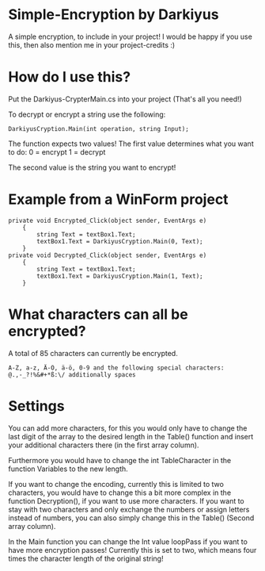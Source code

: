 # Simple-Encryption by Darkiyus
A simple encryption, to include in your project!
I would be happy if you use this, then also mention me in your project-credits :)

# How do I use this?

Put the Darkiyus-CrypterMain.cs into your project
(That's all you need!)

To decrypt or encrypt a string use the following:

    DarkiyusCryption.Main(int operation, string Input);

The function expects two values!
The first value determines what you want to do:
0 = encrypt
1 = decrypt

The second value is the string you want to encrypt!

# Example from a WinForm project

    private void Encrypted_Click(object sender, EventArgs e)
        {
            string Text = textBox1.Text;
            textBox1.Text = DarkiyusCryption.Main(0, Text);
        }
    private void Decrypted_Click(object sender, EventArgs e)
        {
            string Text = textBox1.Text;
            textBox1.Text = DarkiyusCryption.Main(1, Text);
        }
# What characters can all be encrypted?

A total of 85 characters can currently be encrypted.

    A-Z, a-z, Ä-Ö, ä-ö, 0-9 and the following special characters:
    @.,-_?!%&#+*ß:\/ additionally spaces
    
# Settings
You can add more characters, for this you would only have to change the last digit of the array to the desired length in the Table() function and insert your additional characters there (in the first array column).

Furthermore you would have to change the int TableCharacter in the function Variables to the new length.

If you want to change the encoding, currently this is limited to two characters, you would have to change this a bit more complex in the function Decryption(), if you want to use more characters.
If you want to stay with two characters and only exchange the numbers or assign letters instead of numbers, you can also simply change this in the Table() (Second array column).

In the Main function you can change the Int value loopPass if you want to have more encryption passes!
Currently this is set to two, which means four times the character length of the original string!






